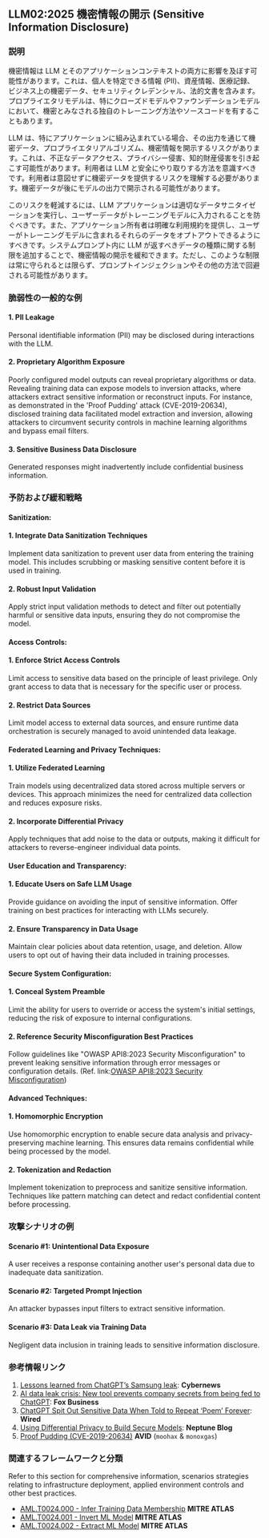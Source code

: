 ## LLM02:2025 機密情報の開示 (Sensitive Information Disclosure)

### 説明

機密情報は LLM とそのアプリケーションコンテキストの両方に影響を及ぼす可能性があります。これは、個人を特定できる情報 (PII)、資産情報、医療記録、ビジネス上の機密データ、セキュリティクレデンシャル、法的文書を含みます。プロプライエタリモデルは、特にクローズドモデルやファウンデーションモデルにおいて、機密とみなされる独自のトレーニング方法やソースコードを有することもあります。

LLM は、特にアプリケーションに組み込まれている場合、その出力を通じて機密データ、プロプライエタリアルゴリズム、機密情報を開示するリスクがあります。これは、不正なデータアクセス、プライバシー侵害、知的財産侵害を引き起こす可能性があります。利用者は LLM と安全にやり取りする方法を意識すべきです。利用者は意図せずに機密データを提供するリスクを理解する必要があります。機密データが後にモデルの出力で開示される可能性があります。

このリスクを軽減するには、LLM アプリケーションは適切なデータサニタイゼーションを実行し、ユーザーデータがトレーニングモデルに入力されることを防ぐべきです。また、アプリケーション所有者は明確な利用規約を提供し、ユーザーがトレーニングモデルに含まれるそれらのデータをオプトアウトできるようにすべきです。システムプロンプト内に LLM が返すべきデータの種類に関する制限を追加することで、機密情報の開示を緩和できます。ただし、このような制限は常に守られるとは限らず、プロンプトインジェクションやその他の方法で回避される可能性があります。

### 脆弱性の一般的な例

#### 1. PII Leakage
  Personal identifiable information (PII) may be disclosed during interactions with the LLM.
#### 2. Proprietary Algorithm Exposure
  Poorly configured model outputs can reveal proprietary algorithms or data. Revealing training data can expose models to inversion attacks, where attackers extract sensitive information or reconstruct inputs. For instance, as demonstrated in the 'Proof Pudding' attack (CVE-2019-20634), disclosed training data facilitated model extraction and inversion, allowing attackers to circumvent security controls in machine learning algorithms and bypass email filters.
#### 3. Sensitive Business Data Disclosure
  Generated responses might inadvertently include confidential business information.

### 予防および緩和戦略

#### Sanitization:

#### 1. Integrate Data Sanitization Techniques
  Implement data sanitization to prevent user data from entering the training model. This includes scrubbing or masking sensitive content before it is used in training.
#### 2. Robust Input Validation
  Apply strict input validation methods to detect and filter out potentially harmful or sensitive data inputs, ensuring they do not compromise the model.

#### Access Controls:

#### 1. Enforce Strict Access Controls
  Limit access to sensitive data based on the principle of least privilege. Only grant access to data that is necessary for the specific user or process.
#### 2. Restrict Data Sources
  Limit model access to external data sources, and ensure runtime data orchestration is securely managed to avoid unintended data leakage.

#### Federated Learning and Privacy Techniques:

#### 1. Utilize Federated Learning
  Train models using decentralized data stored across multiple servers or devices. This approach minimizes the need for centralized data collection and reduces exposure risks.
#### 2. Incorporate Differential Privacy
  Apply techniques that add noise to the data or outputs, making it difficult for attackers to reverse-engineer individual data points.

#### User Education and Transparency:

#### 1. Educate Users on Safe LLM Usage
  Provide guidance on avoiding the input of sensitive information. Offer training on best practices for interacting with LLMs securely.
#### 2. Ensure Transparency in Data Usage
  Maintain clear policies about data retention, usage, and deletion. Allow users to opt out of having their data included in training processes.

#### Secure System Configuration:

#### 1. Conceal System Preamble
  Limit the ability for users to override or access the system's initial settings, reducing the risk of exposure to internal configurations.
#### 2. Reference Security Misconfiguration Best Practices
  Follow guidelines like "OWASP API8:2023 Security Misconfiguration" to prevent leaking sensitive information through error messages or configuration details.
  (Ref. link:[OWASP API8:2023 Security Misconfiguration](https://owasp.org/API-Security/editions/2023/en/0xa8-security-misconfiguration/))

#### Advanced Techniques:

#### 1. Homomorphic Encryption
  Use homomorphic encryption to enable secure data analysis and privacy-preserving machine learning. This ensures data remains confidential while being processed by the model.
#### 2. Tokenization and Redaction
  Implement tokenization to preprocess and sanitize sensitive information. Techniques like pattern matching can detect and redact confidential content before processing.

### 攻撃シナリオの例

#### Scenario #1: Unintentional Data Exposure
  A user receives a response containing another user's personal data due to inadequate data sanitization.
#### Scenario #2: Targeted Prompt Injection
  An attacker bypasses input filters to extract sensitive information.
#### Scenario #3: Data Leak via Training Data
  Negligent data inclusion in training leads to sensitive information disclosure.

### 参考情報リンク

1. [Lessons learned from ChatGPT’s Samsung leak](https://cybernews.com/security/chatgpt-samsung-leak-explained-lessons/): **Cybernews**
2. [AI data leak crisis: New tool prevents company secrets from being fed to ChatGPT](https://www.foxbusiness.com/politics/ai-data-leak-crisis-prevent-company-secrets-chatgpt): **Fox Business**
3. [ChatGPT Spit Out Sensitive Data When Told to Repeat ‘Poem’ Forever](https://www.wired.com/story/chatgpt-poem-forever-security-roundup/): **Wired**
4. [Using Differential Privacy to Build Secure Models](https://neptune.ai/blog/using-differential-privacy-to-build-secure-models-tools-methods-best-practices): **Neptune Blog**
5. [Proof Pudding (CVE-2019-20634)](https://avidml.org/database/avid-2023-v009/) **AVID** (`moohax` & `monoxgas`)

### 関連するフレームワークと分類

Refer to this section for comprehensive information, scenarios strategies relating to infrastructure deployment, applied environment controls and other best practices.

- [AML.T0024.000 - Infer Training Data Membership](https://atlas.mitre.org/techniques/AML.T0024.000) **MITRE ATLAS**
- [AML.T0024.001 - Invert ML Model](https://atlas.mitre.org/techniques/AML.T0024.001) **MITRE ATLAS**
- [AML.T0024.002 - Extract ML Model](https://atlas.mitre.org/techniques/AML.T0024.002) **MITRE ATLAS**
